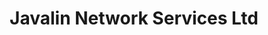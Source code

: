 ---
title: "Javalin Network Services Ltd"
url: /chelmsford/javalin-network-services-ltd/
shop: Computer
---